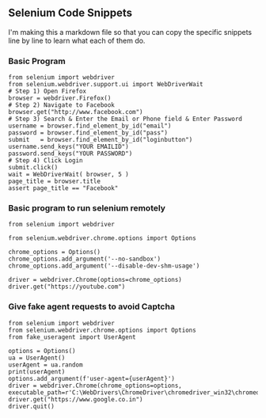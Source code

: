 <h2>Selenium Code Snippets</h2>
I'm making this a markdown file so that you can copy the specific snippets line by line to learn what each of them do.

### Basic Program

```
from selenium import webdriver
from selenium.webdriver.support.ui import WebDriverWait
# Step 1) Open Firefox 
browser = webdriver.Firefox()
# Step 2) Navigate to Facebook
browser.get("http://www.facebook.com")
# Step 3) Search & Enter the Email or Phone field & Enter Password
username = browser.find_element_by_id("email")
password = browser.find_element_by_id("pass")
submit   = browser.find_element_by_id("loginbutton")
username.send_keys("YOUR EMAILID")
password.send_keys("YOUR PASSWORD")
# Step 4) Click Login
submit.click()
wait = WebDriverWait( browser, 5 )
page_title = browser.title
assert page_title == "Facebook"
```

### Basic program to run selenium remotely

```
from selenium import webdriver

from selenium.webdriver.chrome.options import Options

chrome_options = Options()
chrome_options.add_argument('--no-sandbox')
chrome_options.add_argument('--disable-dev-shm-usage')

driver = webdriver.Chrome(options=chrome_options)
driver.get("https://youtube.com")
```

### Give fake agent requests to avoid Captcha

```
from selenium import webdriver
from selenium.webdriver.chrome.options import Options
from fake_useragent import UserAgent

options = Options()
ua = UserAgent()
userAgent = ua.random
print(userAgent)
options.add_argument(f'user-agent={userAgent}')
driver = webdriver.Chrome(chrome_options=options, executable_path=r'C:\WebDrivers\ChromeDriver\chromedriver_win32\chromedriver.exe')
driver.get("https://www.google.co.in")
driver.quit()
```
